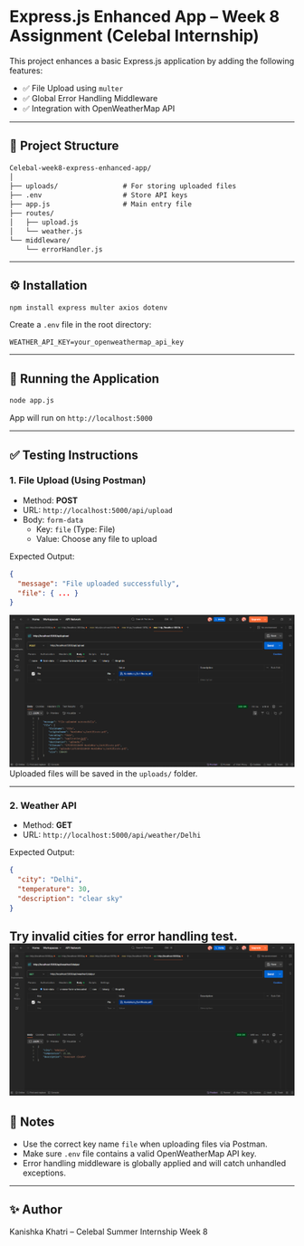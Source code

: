 # Express.js Enhanced App – Week 8 Assignment (Celebal Internship)

This project enhances a basic Express.js application by adding the following features:
- ✅ File Upload using `multer`
- ✅ Global Error Handling Middleware
- ✅ Integration with OpenWeatherMap API

---

## 📁 Project Structure

```
Celebal-week8-express-enhanced-app/
│
├── uploads/                # For storing uploaded files
├── .env                    # Store API keys
├── app.js                  # Main entry file
├── routes/
│   ├── upload.js
│   └── weather.js
└── middleware/
    └── errorHandler.js
```

---

## ⚙️ Installation

```bash
npm install express multer axios dotenv
```

Create a `.env` file in the root directory:

```
WEATHER_API_KEY=your_openweathermap_api_key
```

---

## 🚀 Running the Application

```bash
node app.js
```

App will run on `http://localhost:5000`

---

## ✅ Testing Instructions

### 1. File Upload (Using Postman)

- Method: **POST**
- URL: `http://localhost:5000/api/upload`
- Body: `form-data`
  - Key: `file` (Type: File)
  - Value: Choose any file to upload

Expected Output:
```json
{
  "message": "File uploaded successfully",
  "file": { ... }
}
```
![upload](output/upload.png)
Uploaded files will be saved in the `uploads/` folder.

---

### 2. Weather API

- Method: **GET**
- URL: `http://localhost:5000/api/weather/Delhi`

Expected Output:
```json
{
  "city": "Delhi",
  "temperature": 30,
  "description": "clear sky"
}
```

Try invalid cities for error handling test.
![output](output/weather.png)
---

## 📌 Notes

- Use the correct key name `file` when uploading files via Postman.
- Make sure `.env` file contains a valid OpenWeatherMap API key.
- Error handling middleware is globally applied and will catch unhandled exceptions.

---

## ✨ Author
Kanishka Khatri – Celebal Summer Internship Week 8
